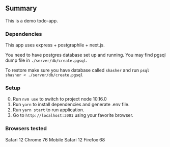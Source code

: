 ## Summary

This is a demo todo-app.

### Dependencies

This app uses express + postgraphile + next.js.

You need to have postgres database set up and running.
You may find pgsql dump file in `./server/db/create.pgsql`.

To restore make sure you have database called `shasher` and run `psql shasher < ./server/db/create.pgsql`

### Setup

0. Run `nvm use` to switch to project node 10.16.0
1. Run `yarn` to install dependencies and generate .env file.
2. Run `yarn start` to run application.
3. Go to `http://localhost:3001` using your favorite browser.

### Browsers tested

 Safari 12
 Chrome 76
 Mobile Safari 12
 Firefox 68
 
